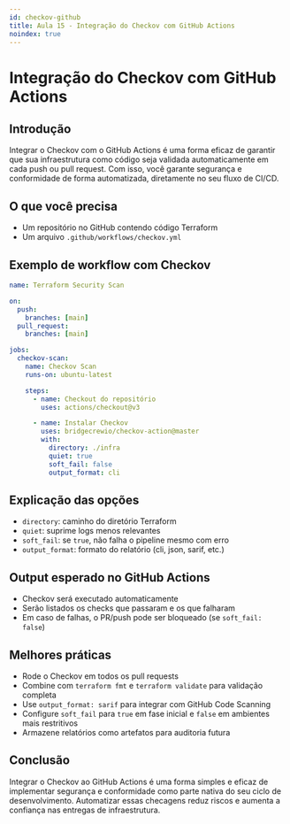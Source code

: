 ```yaml
---
id: checkov-github
title: Aula 15 - Integração do Checkov com GitHub Actions
noindex: true
---
```


# Integração do Checkov com GitHub Actions

## Introdução

Integrar o Checkov com o GitHub Actions é uma forma eficaz de garantir que sua infraestrutura como código seja validada automaticamente em cada push ou pull request. Com isso, você garante segurança e conformidade de forma automatizada, diretamente no seu fluxo de CI/CD.

## O que você precisa

* Um repositório no GitHub contendo código Terraform
* Um arquivo `.github/workflows/checkov.yml`

## Exemplo de workflow com Checkov

```yaml
name: Terraform Security Scan

on:
  push:
    branches: [main]
  pull_request:
    branches: [main]

jobs:
  checkov-scan:
    name: Checkov Scan
    runs-on: ubuntu-latest

    steps:
      - name: Checkout do repositório
        uses: actions/checkout@v3

      - name: Instalar Checkov
        uses: bridgecrewio/checkov-action@master
        with:
          directory: ./infra
          quiet: true
          soft_fail: false
          output_format: cli
```

## Explicação das opções

* `directory`: caminho do diretório Terraform
* `quiet`: suprime logs menos relevantes
* `soft_fail`: se `true`, não falha o pipeline mesmo com erro
* `output_format`: formato do relatório (cli, json, sarif, etc.)

## Output esperado no GitHub Actions

* Checkov será executado automaticamente
* Serão listados os checks que passaram e os que falharam
* Em caso de falhas, o PR/push pode ser bloqueado (se `soft_fail: false`)

## Melhores práticas

* Rode o Checkov em todos os pull requests
* Combine com `terraform fmt` e `terraform validate` para validação completa
* Use `output_format: sarif` para integrar com GitHub Code Scanning
* Configure `soft_fail` para `true` em fase inicial e `false` em ambientes mais restritivos
* Armazene relatórios como artefatos para auditoria futura

## Conclusão

Integrar o Checkov ao GitHub Actions é uma forma simples e eficaz de implementar segurança e conformidade como parte nativa do seu ciclo de desenvolvimento. Automatizar essas checagens reduz riscos e aumenta a confiança nas entregas de infraestrutura.
